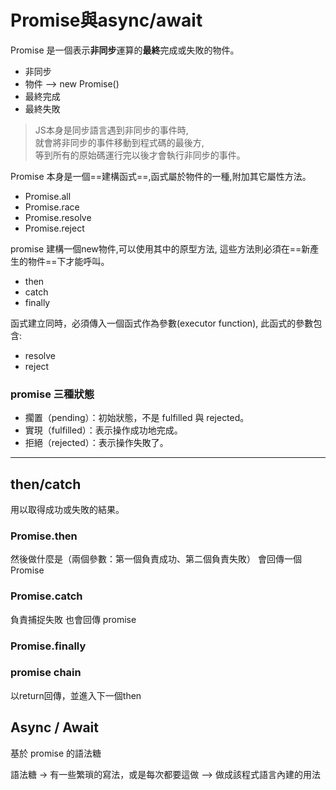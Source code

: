 # Promise與async/await

Promise 是一個表示**非同步**運算的**最終**完成或失敗的物件。

- 非同步
- 物件 --> new Promise()
- 最終完成
- 最終失敗

>JS本身是同步語言遇到非同步的事件時,   
>就會將非同步的事件移動到程式碼的最後方,  
>等到所有的原始碼運行完以後才會執行非同步的事件。

Promise 本身是一個==建構函式==,函式屬於物件的一種,附加其它屬性方法。
- Promise.all
- Promise.race
- Promise.resolve
- Promise.reject

promise 建構一個new物件,可以使用其中的原型方法,
這些方法則必須在==新產生的物件==下才能呼叫。
- then
- catch
- finally

函式建立同時，必須傳入一個函式作為參數(executor function),
此函式的參數包含: 
- resolve
- reject


### promise 三種狀態
- 擱置（pending）：初始狀態，不是 fulfilled 與 rejected。
- 實現（fulfilled）：表示操作成功地完成。
- 拒絕（rejected）：表示操作失敗了。



---

## then/catch

用以取得成功或失敗的結果。

### Promise.then
然後做什麼是（兩個參數：第一個負責成功、第二個負責失敗）
會回傳一個 Promise

### Promise.catch
負責捕捉失敗
也會回傳 promise

### Promise.finally

### promise chain
以return回傳，並進入下一個then

## Async / Await

基於 promise 的語法糖

語法糖 -> 有一些繁瑣的寫法，或是每次都要這做
       --> 做成該程式語言內建的用法